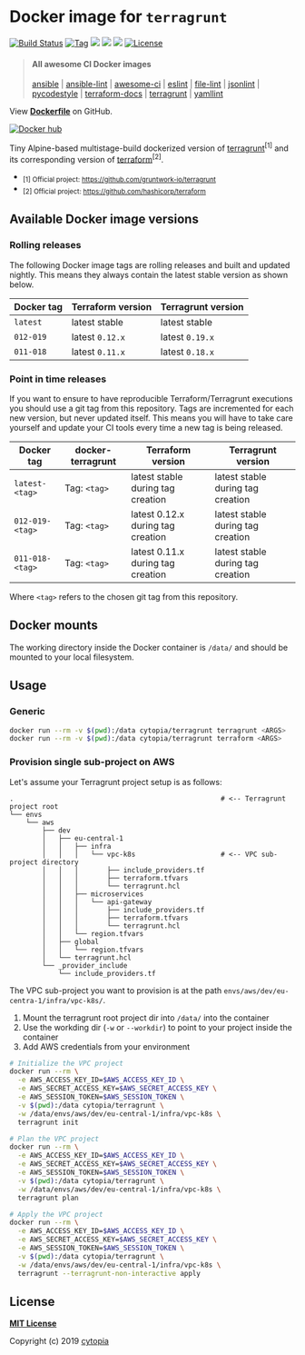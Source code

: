 # Docker image for `terragrunt`

[![Build Status](https://travis-ci.com/cytopia/docker-terragrunt.svg?branch=master)](https://travis-ci.com/cytopia/docker-terragrunt)
[![Tag](https://img.shields.io/github/tag/cytopia/docker-terragrunt.svg)](https://github.com/cytopia/docker-terragrunt/releases)
[![](https://images.microbadger.com/badges/version/cytopia/terragrunt:latest.svg)](https://microbadger.com/images/cytopia/terragrunt:latest "terragrunt")
[![](https://images.microbadger.com/badges/image/cytopia/terragrunt:latest.svg)](https://microbadger.com/images/cytopia/terragrunt:latest "terragrunt")
[![](https://img.shields.io/badge/github-cytopia%2Fdocker--terragrunt-red.svg)](https://github.com/cytopia/docker-terragrunt "github.com/cytopia/docker-terragrunt")
[![License](https://img.shields.io/badge/license-MIT-%233DA639.svg)](https://opensource.org/licenses/MIT)

> #### All awesome CI Docker images
>
> [ansible](https://github.com/cytopia/docker-ansible) |
> [ansible-lint](https://github.com/cytopia/docker-ansible-lint) |
> [awesome-ci](https://github.com/cytopia/awesome-ci) |
> [eslint](https://github.com/cytopia/docker-eslint) |
> [file-lint](https://github.com/cytopia/docker-file-lint) |
> [jsonlint](https://github.com/cytopia/docker-jsonlint) |
> [pycodestyle](https://github.com/cytopia/docker-pycodestyle) |
> [terraform-docs](https://github.com/cytopia/docker-terraform-docs) |
> [terragrunt](https://github.com/cytopia/docker-terragrunt) |
> [yamllint](https://github.com/cytopia/docker-yamllint)


View **[Dockerfile](https://github.com/cytopia/docker-terragrunt/blob/master/Dockerfile)** on GitHub.

[![Docker hub](http://dockeri.co/image/cytopia/terragrunt)](https://hub.docker.com/r/cytopia/terragrunt)

Tiny Alpine-based multistage-build dockerized version of [terragrunt](https://github.com/gruntwork-io/terragrunt)<sup>[1]</sup>
and its corresponding version of [terraform](https://github.com/hashicorp/terraform)<sup>[2]</sup>.

* <sub>[1] Official project: https://github.com/gruntwork-io/terragrunt</sub>
* <sub>[2] Official project: https://github.com/hashicorp/terraform</sub>


## Available Docker image versions

### Rolling releases
The following Docker image tags are rolling releases and built and updated nightly. This means
they always contain the latest stable version as shown below.

| Docker tag | Terraform version | Terragrunt version |
|------------|-------------------|--------------------|
| `latest`   | latest stable     | latest stable      |
| `012-019`  | latest `0.12.x`   | latest `0.19.x`    |
| `011-018`  | latest `0.11.x`   | latest `0.18.x`    |


### Point in time releases
If you want to ensure to have reproducible Terraform/Terragrunt executions you should use a git tag from
this repository. Tags are incremented for each new version, but never updated itself. This means
you will have to take care yourself and update your CI tools every time a new tag is being released.

| Docker tag      | docker-terragrunt | Terraform version                 | Terragrunt version                |
|-----------------|-------------------|-----------------------------------|-----------------------------------|
| `latest-<tag>`  | Tag: `<tag>`      | latest stable during tag creation | latest stable during tag creation |
| `012-019-<tag>` | Tag: `<tag>`      | latest 0.12.x during tag creation | latest stable during tag creation |
| `011-018-<tag>` | Tag: `<tag>`      | latest 0.11.x during tag creation | latest stable during tag creation |

Where `<tag>` refers to the chosen git tag from this repository.


## Docker mounts

The working directory inside the Docker container is `/data/` and should be mounted to your local filesystem.


## Usage

### Generic
```bash
docker run --rm -v $(pwd):/data cytopia/terragrunt terragrunt <ARGS>
docker run --rm -v $(pwd):/data cytopia/terragrunt terraform <ARGS>
```

### Provision single sub-project on AWS
Let's assume your Terragrunt project setup is as follows:
```
.                                                   # <-- Terragrunt project root
└── envs
    └── aws
        ├── dev
        │   ├── eu-central-1
        │   │   ├── infra
        │   │   │   └── vpc-k8s                     # <-- VPC sub-project directory
        │   │   │       ├── include_providers.tf
        │   │   │       ├── terraform.tfvars
        │   │   │       └── terragrunt.hcl
        │   │   ├── microservices
        │   │   │   └── api-gateway
        │   │   │       ├── include_providers.tf
        │   │   │       ├── terraform.tfvars
        │   │   │       └── terragrunt.hcl
        │   │   └── region.tfvars
        │   ├── global
        │   │   └── region.tfvars
        │   └── terragrunt.hcl
        └── _provider_include
            └── include_providers.tf
```
The VPC sub-project you want to provision is at the path `envs/aws/dev/eu-centra-1/infra/vpc-k8s/`.

1. Mount the terragrunt root project dir into `/data/` into the container
2. Use the workding dir (`-w` or `--workdir`) to point to your project inside the container
3. Add AWS credentials from your environment

```bash
# Initialize the VPC project
docker run --rm \
  -e AWS_ACCESS_KEY_ID=$AWS_ACCESS_KEY_ID \
  -e AWS_SECRET_ACCESS_KEY=$AWS_SECRET_ACCESS_KEY \
  -e AWS_SESSION_TOKEN=$AWS_SESSION_TOKEN \
  -v $(pwd):/data cytopia/terragrunt \
  -w /data/envs/aws/dev/eu-central-1/infra/vpc-k8s \
  terragrunt init

# Plan the VPC project
docker run --rm \
  -e AWS_ACCESS_KEY_ID=$AWS_ACCESS_KEY_ID \
  -e AWS_SECRET_ACCESS_KEY=$AWS_SECRET_ACCESS_KEY \
  -e AWS_SESSION_TOKEN=$AWS_SESSION_TOKEN \
  -v $(pwd):/data cytopia/terragrunt \
  -w /data/envs/aws/dev/eu-central-1/infra/vpc-k8s \
  terragrunt plan

# Apply the VPC project
docker run --rm \
  -e AWS_ACCESS_KEY_ID=$AWS_ACCESS_KEY_ID \
  -e AWS_SECRET_ACCESS_KEY=$AWS_SECRET_ACCESS_KEY \
  -e AWS_SESSION_TOKEN=$AWS_SESSION_TOKEN \
  -v $(pwd):/data cytopia/terragrunt \
  -w /data/envs/aws/dev/eu-central-1/infra/vpc-k8s \
  terragrunt --terragrunt-non-interactive apply
```


## License

**[MIT License](LICENSE)**

Copyright (c) 2019 [cytopia](https://github.com/cytopia)
